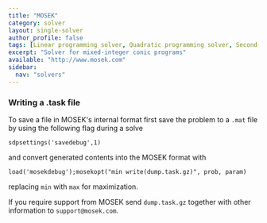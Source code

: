 ```yaml
---
title: "MOSEK"
category: solver
layout: single-solver
author_profile: false
tags: [Linear programming solver, Quadratic programming solver, Second-order cone programming, Semidefinite programming solver, Mixed-integer linear programming solver,Mixed-integer quadratic programming solver,Mixed-integer second-order cone programming solver, Mixed-integer conic programming solver]
excerpt: "Solver for mixed-integer conic programs"
available: "http://www.mosek.com"
sidebar:
  nav: "solvers"
---
```


### Writing a .task file

To save a file in MOSEK's internal format first save the problem to a ``.mat`` file by using the following flag during a solve

``sdpsettings('savedebug',1)``

and convert generated contents into the MOSEK format with

``load('mosekdebug');mosekopt("min write(dump.task.gz)", prob, param)``

replacing ``min`` with ``max`` for maximization. 

If you require support from MOSEK send ``dump.task.gz`` together with other information to ``support@mosek.com``.
